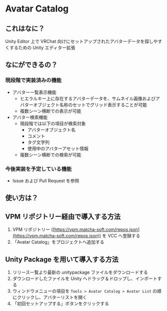 # Avatar Catalog

## これはなに？

Unity Editor 上で VRChat 向けにセットアップされたアバターデータを探しやすくするための Unity エディター拡張

## なにができるの？

### 現段階で実装済みの機能

- アバター一覧表示機能
  - ヒエラルキー上に存在するアバターデータを、サムネイル画像およびアバターオブジェクト名称のセットでグリッド表示することが可能
  - 複数シーン横断での表示が可能
- アバター検索機能
  - 現段階では以下の項目が検索対象
    - アバターオブジェクト名
    - コメント
    - タグ文字列
    - 使用中のアバターアセット情報
  - 複数シーン横断での検索が可能

### 今後実装を予定している機能

- Issue および Pull Request を参照

## 使い方は？

## VPM リポジトリー経由で導入する方法

1. VPM リポジトリー ([https://vpm.matcha-soft.com/repos.json](https://vpm.matcha-soft.com/repos.json)) を VCC へ登録する
2. 「Avatar Catalog」をプロジェクトへ追加する

## Unity Package を用いて導入する方法

1. リリース一覧より最新の unitypackage ファイルをダウンロードする
2. ダウンロードしたファイルを Unity へドラッグ＆ドロップし、インポートする
3. ウィンドウメニューの項目を `Tools > Avatar Catalog > Avatar List` の順にクリックし、アバターリストを開く
4. 「初回セットアップする」ボタンをクリックする
